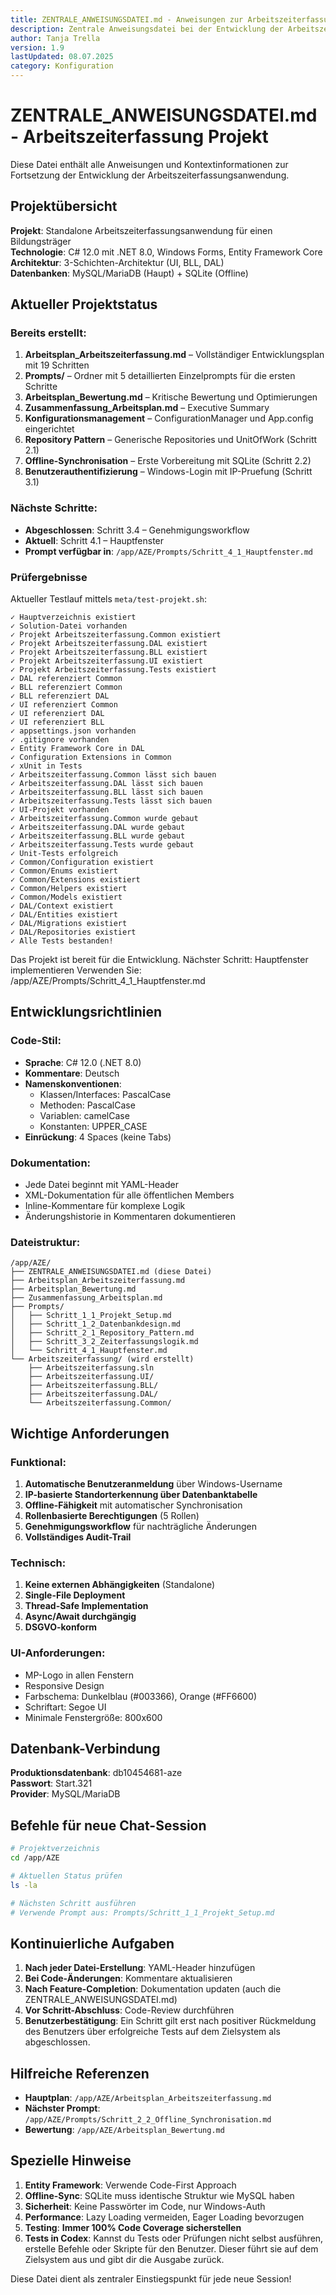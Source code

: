 ```yaml
---
title: ZENTRALE_ANWEISUNGSDATEI.md - Anweisungen zur Arbeitszeiterfassung
description: Zentrale Anweisungsdatei bei der Entwicklung der Arbeitszeiterfassungsanwendung
author: Tanja Trella
version: 1.9
lastUpdated: 08.07.2025
category: Konfiguration
---
```


# ZENTRALE_ANWEISUNGSDATEI.md - Arbeitszeiterfassung Projekt

Diese Datei enthält alle Anweisungen und Kontextinformationen zur Fortsetzung der Entwicklung der Arbeitszeiterfassungsanwendung.

## Projektübersicht

**Projekt**: Standalone Arbeitszeiterfassungsanwendung für einen Bildungsträger  
**Technologie**: C# 12.0 mit .NET 8.0, Windows Forms, Entity Framework Core  
**Architektur**: 3-Schichten-Architektur (UI, BLL, DAL)  
**Datenbanken**: MySQL/MariaDB (Haupt) + SQLite (Offline)

## Aktueller Projektstatus

### Bereits erstellt:
1. **Arbeitsplan_Arbeitszeiterfassung.md** – Vollständiger Entwicklungsplan mit 19 Schritten
2. **Prompts/** – Ordner mit 5 detaillierten Einzelprompts für die ersten Schritte
3. **Arbeitsplan_Bewertung.md** – Kritische Bewertung und Optimierungen
4. **Zusammenfassung_Arbeitsplan.md** – Executive Summary
5. **Konfigurationsmanagement** – ConfigurationManager und App.config eingerichtet
6. **Repository Pattern** – Generische Repositories und UnitOfWork (Schritt 2.1)
7. **Offline-Synchronisation** – Erste Vorbereitung mit SQLite (Schritt 2.2)
8. **Benutzerauthentifizierung** – Windows-Login mit IP-Pruefung (Schritt 3.1)

### Nächste Schritte:
- **Abgeschlossen**: Schritt 3.4 – Genehmigungsworkflow
- **Aktuell**: Schritt 4.1 – Hauptfenster
- **Prompt verfügbar in**: `/app/AZE/Prompts/Schritt_4_1_Hauptfenster.md`

### Prüfergebnisse
Aktueller Testlauf mittels `meta/test-projekt.sh`:
```
✓ Hauptverzeichnis existiert
✓ Solution-Datei vorhanden
✓ Projekt Arbeitszeiterfassung.Common existiert
✓ Projekt Arbeitszeiterfassung.DAL existiert
✓ Projekt Arbeitszeiterfassung.BLL existiert
✓ Projekt Arbeitszeiterfassung.UI existiert
✓ Projekt Arbeitszeiterfassung.Tests existiert
✓ DAL referenziert Common
✓ BLL referenziert Common
✓ BLL referenziert DAL
✓ UI referenziert Common
✓ UI referenziert DAL
✓ UI referenziert BLL
✓ appsettings.json vorhanden
✓ .gitignore vorhanden
✓ Entity Framework Core in DAL
✓ Configuration Extensions in Common
✓ xUnit in Tests
✓ Arbeitszeiterfassung.Common lässt sich bauen
✓ Arbeitszeiterfassung.DAL lässt sich bauen
✓ Arbeitszeiterfassung.BLL lässt sich bauen
✓ Arbeitszeiterfassung.Tests lässt sich bauen
✓ UI-Projekt vorhanden
✓ Arbeitszeiterfassung.Common wurde gebaut
✓ Arbeitszeiterfassung.DAL wurde gebaut
✓ Arbeitszeiterfassung.BLL wurde gebaut
✓ Arbeitszeiterfassung.Tests wurde gebaut
✓ Unit-Tests erfolgreich
✓ Common/Configuration existiert
✓ Common/Enums existiert
✓ Common/Extensions existiert
✓ Common/Helpers existiert
✓ Common/Models existiert
✓ DAL/Context existiert
✓ DAL/Entities existiert
✓ DAL/Migrations existiert
✓ DAL/Repositories existiert
✓ Alle Tests bestanden!
```
Das Projekt ist bereit für die Entwicklung.
Nächster Schritt: Hauptfenster implementieren
Verwenden Sie: /app/AZE/Prompts/Schritt_4_1_Hauptfenster.md


## Entwicklungsrichtlinien

### Code-Stil:
- **Sprache**: C# 12.0 (.NET 8.0)
- **Kommentare**: Deutsch
- **Namenskonventionen**: 
  - Klassen/Interfaces: PascalCase
  - Methoden: PascalCase
  - Variablen: camelCase
  - Konstanten: UPPER_CASE
- **Einrückung**: 4 Spaces (keine Tabs)

### Dokumentation:
- Jede Datei beginnt mit YAML-Header
- XML-Dokumentation für alle öffentlichen Members
- Inline-Kommentare für komplexe Logik
- Änderungshistorie in Kommentaren dokumentieren

### Dateistruktur:
```
/app/AZE/
├── ZENTRALE_ANWEISUNGSDATEI.md (diese Datei)
├── Arbeitsplan_Arbeitszeiterfassung.md
├── Arbeitsplan_Bewertung.md
├── Zusammenfassung_Arbeitsplan.md
├── Prompts/
│   ├── Schritt_1_1_Projekt_Setup.md
│   ├── Schritt_1_2_Datenbankdesign.md
│   ├── Schritt_2_1_Repository_Pattern.md
│   ├── Schritt_3_2_Zeiterfassungslogik.md
│   └── Schritt_4_1_Hauptfenster.md
└── Arbeitszeiterfassung/ (wird erstellt)
    ├── Arbeitszeiterfassung.sln
    ├── Arbeitszeiterfassung.UI/
    ├── Arbeitszeiterfassung.BLL/
    ├── Arbeitszeiterfassung.DAL/
    └── Arbeitszeiterfassung.Common/
```

## Wichtige Anforderungen

### Funktional:
1. **Automatische Benutzeranmeldung** über Windows-Username
2. **IP-basierte Standorterkennung über Datenbanktabelle**
3. **Offline-Fähigkeit** mit automatischer Synchronisation
4. **Rollenbasierte Berechtigungen** (5 Rollen)
5. **Genehmigungsworkflow** für nachträgliche Änderungen
6. **Vollständiges Audit-Trail**

### Technisch:
1. **Keine externen Abhängigkeiten** (Standalone)
2. **Single-File Deployment**
3. **Thread-Safe Implementation**
4. **Async/Await durchgängig**
5. **DSGVO-konform**

### UI-Anforderungen:
- MP-Logo in allen Fenstern
- Responsive Design
- Farbschema: Dunkelblau (#003366), Orange (#FF6600)
- Schriftart: Segoe UI
- Minimale Fenstergröße: 800x600

## Datenbank-Verbindung

**Produktionsdatenbank**: db10454681-aze  
**Passwort**: Start.321  
**Provider**: MySQL/MariaDB

## Befehle für neue Chat-Session

```bash
# Projektverzeichnis
cd /app/AZE

# Aktuellen Status prüfen
ls -la

# Nächsten Schritt ausführen
# Verwende Prompt aus: Prompts/Schritt_1_1_Projekt_Setup.md
```

## Kontinuierliche Aufgaben

1. **Nach jeder Datei-Erstellung**: YAML-Header hinzufügen
2. **Bei Code-Änderungen**: Kommentare aktualisieren
3. **Nach Feature-Completion**: Dokumentation updaten (auch die ZENTRALE_ANWEISUNGSDATEI.md)
4. **Vor Schritt-Abschluss**: Code-Review durchführen
5. **Benutzerbestätigung**: Ein Schritt gilt erst nach positiver Rückmeldung des Benutzers über erfolgreiche Tests auf dem Zielsystem als abgeschlossen.

## Hilfreiche Referenzen

- **Hauptplan**: `/app/AZE/Arbeitsplan_Arbeitszeiterfassung.md`
- **Nächster Prompt**: `/app/AZE/Prompts/Schritt_2_2_Offline_Synchronisation.md`
- **Bewertung**: `/app/AZE/Arbeitsplan_Bewertung.md`

## Spezielle Hinweise

1. **Entity Framework**: Verwende Code-First Approach
2. **Offline-Sync**: SQLite muss identische Struktur wie MySQL haben
3. **Sicherheit**: Keine Passwörter im Code, nur Windows-Auth
4. **Performance**: Lazy Loading vermeiden, Eager Loading bevorzugen
5. **Testing**: **Immer 100% Code Coverage sicherstellen**
6. **Tests in Codex**: Kannst du Tests oder Prüfungen nicht selbst ausführen,
   erstelle Befehle oder Skripte für den Benutzer. Dieser führt sie auf dem
   Zielsystem aus und gibt dir die Ausgabe zurück.

Diese Datei dient als zentraler Einstiegspunkt für jede neue Session!

